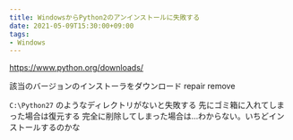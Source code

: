 ```yaml
---
title: WindowsからPython2のアンインストールに失敗する
date: 2021-05-09T15:30:00+09:00
tags:
- Windows
---
```


https://www.python.org/downloads/

該当のバージョンのインストーラをダウンロード
repair
remove

`C:\Python27` のようなディレクトリがないと失敗する
先にゴミ箱に入れてしまった場合は復元する
完全に削除してしまった場合は…わからない。いちどインストールするのかな
